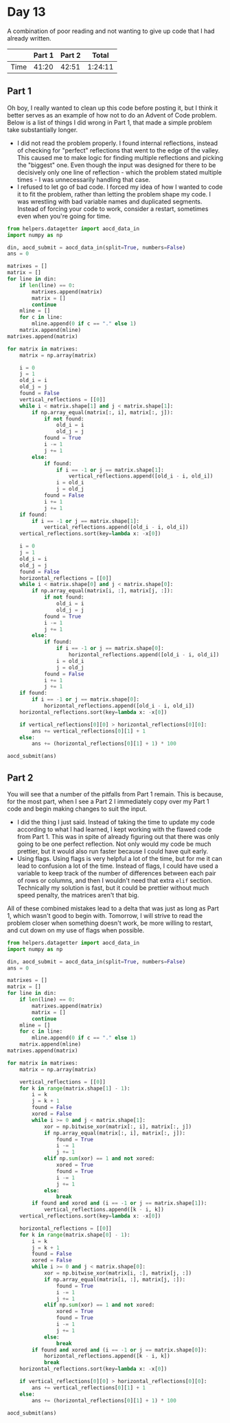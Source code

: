 # Day 13
A combination of poor reading and not wanting to give up code that I had already written.

|      | Part 1 | Part 2 | Total   |
|------|--------|--------|---------|
| Time | 41:20  | 42:51  | 1:24:11 |

## Part 1
Oh boy, I really wanted to clean up this code before posting it, but I think it better serves as an example of how not to do an Advent of Code problem. Below is a list of things I did wrong in Part 1, that made a simple problem take substantially longer.

- I did not read the problem properly. I found internal reflections, instead of checking for "perfect" reflections that went to the edge of the valley. This caused me to make logic for finding multiple reflections and picking the "biggest" one. Even though the input was designed for there to be decisively only one line of reflection - which the problem stated multiple times - I was unnecessarily handling that case.
- I refused to let go of bad code. I forced my idea of how I wanted to code it to fit the problem, rather than letting the problem shape my code. I was wrestling with bad variable names and duplicated segments. Instead of forcing your code to work, consider a restart, sometimes even when you're going for time.
```python
from helpers.datagetter import aocd_data_in
import numpy as np

din, aocd_submit = aocd_data_in(split=True, numbers=False)
ans = 0

matrixes = []
matrix = []
for line in din:
    if len(line) == 0:
        matrixes.append(matrix)
        matrix = []
        continue
    mline = []
    for c in line:
        mline.append(0 if c == "." else 1)
    matrix.append(mline)
matrixes.append(matrix)

for matrix in matrixes:
    matrix = np.array(matrix)

    i = 0
    j = 1
    old_i = i
    old_j = j
    found = False
    vertical_reflections = [[0]]
    while i < matrix.shape[1] and j < matrix.shape[1]:
        if np.array_equal(matrix[:, i], matrix[:, j]):
            if not found:
                old_i = i
                old_j = j
            found = True
            i -= 1
            j += 1
        else:
            if found:
                if i == -1 or j == matrix.shape[1]:
                    vertical_reflections.append([old_i - i, old_i])
                i = old_i
                j = old_j
            found = False
            i += 1
            j += 1
    if found:
        if i == -1 or j == matrix.shape[1]:
            vertical_reflections.append([old_i - i, old_i])
    vertical_reflections.sort(key=lambda x: -x[0])

    i = 0
    j = 1
    old_i = i
    old_j = j
    found = False
    horizontal_reflections = [[0]]
    while i < matrix.shape[0] and j < matrix.shape[0]:
        if np.array_equal(matrix[i, :], matrix[j, :]):
            if not found:
                old_i = i
                old_j = j
            found = True
            i -= 1
            j += 1
        else:
            if found:
                if i == -1 or j == matrix.shape[0]:
                    horizontal_reflections.append([old_i - i, old_i])
                i = old_i
                j = old_j
            found = False
            i += 1
            j += 1
    if found:
        if i == -1 or j == matrix.shape[0]:
            horizontal_reflections.append([old_i - i, old_i])
    horizontal_reflections.sort(key=lambda x: -x[0])

    if vertical_reflections[0][0] > horizontal_reflections[0][0]:
        ans += vertical_reflections[0][1] + 1
    else:
        ans += (horizontal_reflections[0][1] + 1) * 100

aocd_submit(ans)
```

## Part 2
You will see that a number of the pitfalls from Part 1 remain. This is because, for the most part, when I see a Part 2 I immediately copy over my Part 1 code and begin making changes to suit the input.

- I did the thing I just said. Instead of taking the time to update my code according to what I had learned, I kept working with the flawed code from Part 1. This was in spite of already figuring out that there was only going to be one perfect reflection. Not only would my code be much prettier, but it would also run faster because I could have quit early.
- Using flags. Using flags is very helpful a lot of the time, but for me it can lead to confusion a lot of the time. Instead of flags, I could have used a variable to keep track of the number of differences between each pair of rows or columns, and then I wouldn't need that extra `elif` section. Technically my solution is fast, but it could be prettier without much speed penalty, the matrices aren't that big.

All of these combined mistakes lead to a delta that was just as long as Part 1, which wasn't good to begin with. Tomorrow, I will strive to read the problem closer when something doesn't work, be more willing to restart, and cut down on my use of flags when possible.
```python
from helpers.datagetter import aocd_data_in
import numpy as np

din, aocd_submit = aocd_data_in(split=True, numbers=False)
ans = 0

matrixes = []
matrix = []
for line in din:
    if len(line) == 0:
        matrixes.append(matrix)
        matrix = []
        continue
    mline = []
    for c in line:
        mline.append(0 if c == "." else 1)
    matrix.append(mline)
matrixes.append(matrix)

for matrix in matrixes:
    matrix = np.array(matrix)

    vertical_reflections = [[0]]
    for k in range(matrix.shape[1] - 1):
        i = k
        j = k + 1
        found = False
        xored = False
        while i >= 0 and j < matrix.shape[1]:
            xor = np.bitwise_xor(matrix[:, i], matrix[:, j])
            if np.array_equal(matrix[:, i], matrix[:, j]):
                found = True
                i -= 1
                j += 1
            elif np.sum(xor) == 1 and not xored:
                xored = True
                found = True
                i -= 1
                j += 1
            else:
                break
        if found and xored and (i == -1 or j == matrix.shape[1]):
            vertical_reflections.append([k - i, k])
    vertical_reflections.sort(key=lambda x: -x[0])

    horizontal_reflections = [[0]]
    for k in range(matrix.shape[0] - 1):
        i = k
        j = k + 1
        found = False
        xored = False
        while i >= 0 and j < matrix.shape[0]:
            xor = np.bitwise_xor(matrix[i, :], matrix[j, :])
            if np.array_equal(matrix[i, :], matrix[j, :]):
                found = True
                i -= 1
                j += 1
            elif np.sum(xor) == 1 and not xored:
                xored = True
                found = True
                i -= 1
                j += 1
            else:
                break
        if found and xored and (i == -1 or j == matrix.shape[0]):
            horizontal_reflections.append([k - i, k])
            break
    horizontal_reflections.sort(key=lambda x: -x[0])

    if vertical_reflections[0][0] > horizontal_reflections[0][0]:
        ans += vertical_reflections[0][1] + 1
    else:
        ans += (horizontal_reflections[0][1] + 1) * 100

aocd_submit(ans)
```
